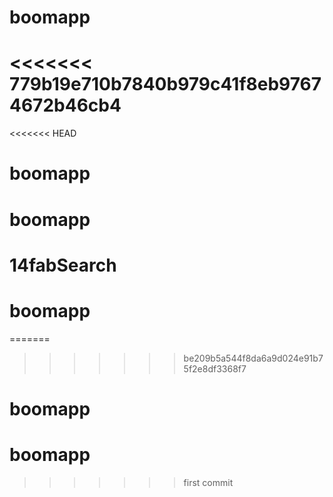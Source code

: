 # boomapp
<<<<<<< 779b19e710b7840b979c41f8eb97674672b46cb4
=======
<<<<<<< HEAD
# boomapp
# boomapp
# 14fabSearch
# boomapp
=======
>>>>>>> be209b5a544f8da6a9d024e91b75f2e8df3368f7
# boomapp
# boomapp
>>>>>>> first commit
